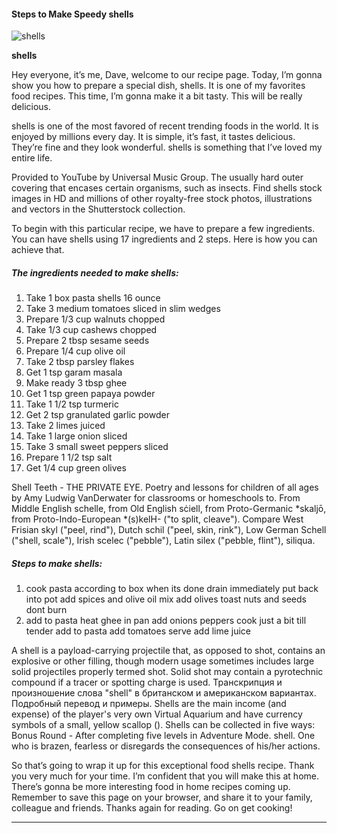             

#### Steps to Make Speedy shells

![shells](https://img-global.cpcdn.com/recipes/4770416014917632/751x532cq70/shells-recipe-main-photo.jpg)

**shells**

Hey everyone, it’s me, Dave, welcome to our recipe page. Today, I’m gonna show you how to prepare a special dish, shells. It is one of my favorites food recipes. This time, I’m gonna make it a bit tasty. This will be really delicious.

shells is one of the most favored of recent trending foods in the world. It is enjoyed by millions every day. It is simple, it’s fast, it tastes delicious. They’re fine and they look wonderful. shells is something that I’ve loved my entire life.

Provided to YouTube by Universal Music Group. The usually hard outer covering that encases certain organisms, such as insects. Find shells stock images in HD and millions of other royalty-free stock photos, illustrations and vectors in the Shutterstock collection.

To begin with this particular recipe, we have to prepare a few ingredients. You can have shells using 17 ingredients and 2 steps. Here is how you can achieve that.

##### The ingredients needed to make shells:

1.  Take 1 box pasta shells 16 ounce
2.  Take 3 medium tomatoes sliced in slim wedges
3.  Prepare 1/3 cup walnuts chopped
4.  Take 1/3 cup cashews chopped
5.  Prepare 2 tbsp sesame seeds
6.  Prepare 1/4 cup olive oil
7.  Take 2 tbsp parsley flakes
8.  Get 1 tsp garam masala
9.  Make ready 3 tbsp ghee
10.  Get 1 tsp green papaya powder
11.  Take 1 1/2 tsp turmeric
12.  Get 2 tsp granulated garlic powder
13.  Take 2 limes juiced
14.  Take 1 large onion sliced
15.  Take 3 small sweet peppers sliced
16.  Prepare 1 1/2 tsp salt
17.  Get 1/4 cup green olives

Shell Teeth - THE PRIVATE EYE. Poetry and lessons for children of all ages by Amy Ludwig VanDerwater for classrooms or homeschools to. From Middle English schelle, from Old English sċiell, from Proto-Germanic \*skaljō, from Proto-Indo-European \*(s)kelH- ("to split, cleave"). Compare West Frisian skyl ("peel, rind"), Dutch schil ("peel, skin, rink"), Low German Schell ("shell, scale"), Irish scelec ("pebble"), Latin silex ("pebble, flint"), siliqua.

##### Steps to make shells:

1.  cook pasta according to box when its done drain immediately put back into pot add spices and olive oil mix add olives toast nuts and seeds dont burn
2.  add to pasta heat ghee in pan add onions peppers cook just a bit till tender add to pasta add tomatoes serve add lime juice

A shell is a payload-carrying projectile that, as opposed to shot, contains an explosive or other filling, though modern usage sometimes includes large solid projectiles properly termed shot. Solid shot may contain a pyrotechnic compound if a tracer or spotting charge is used. Транскрипция и произношение слова "shell" в британском и американском вариантах. Подробный перевод и примеры. Shells are the main income (and expense) of the player's very own Virtual Aquarium and have currency symbols of a small, yellow scallop (). Shells can be collected in five ways: Bonus Round - After completing five levels in Adventure Mode. shell. One who is brazen, fearless or disregards the consequences of his/her actions.

So that’s going to wrap it up for this exceptional food shells recipe. Thank you very much for your time. I’m confident that you will make this at home. There’s gonna be more interesting food in home recipes coming up. Remember to save this page on your browser, and share it to your family, colleague and friends. Thanks again for reading. Go on get cooking!

* * *